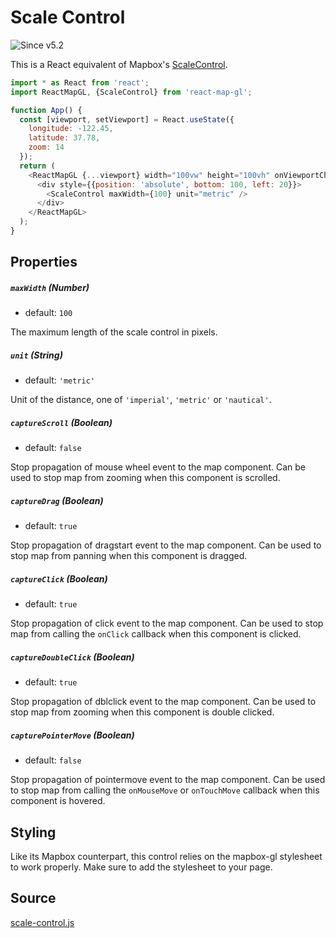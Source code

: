 # Scale Control

![Since v5.2](https://img.shields.io/badge/since-v5.2-green)

This is a React equivalent of Mapbox's [ScaleControl](https://docs.mapbox.com/mapbox-gl-js/api/#scalecontrol).

```js
import * as React from 'react';
import ReactMapGL, {ScaleControl} from 'react-map-gl';

function App() {
  const [viewport, setViewport] = React.useState({
    longitude: -122.45,
    latitude: 37.78,
    zoom: 14
  });
  return (
    <ReactMapGL {...viewport} width="100vw" height="100vh" onViewportChange={setViewport}>
      <div style={{position: 'absolute', bottom: 100, left: 20}}>
        <ScaleControl maxWidth={100} unit="metric" />
      </div>
    </ReactMapGL>
  );
}
```

## Properties

##### `maxWidth` (Number)

- default: `100`

The maximum length of the scale control in pixels.

##### `unit` (String)

- default: `'metric'`

Unit of the distance, one of `'imperial'`, `'metric'` or `'nautical'`.

##### `captureScroll` (Boolean)

- default: `false`

Stop propagation of mouse wheel event to the map component. Can be used to stop map from zooming when this component is scrolled.

##### `captureDrag` (Boolean)

- default: `true`

Stop propagation of dragstart event to the map component. Can be used to stop map from panning when this component is dragged.

##### `captureClick` (Boolean)

- default: `true`

Stop propagation of click event to the map component. Can be used to stop map from calling the `onClick` callback when this component is clicked.

##### `captureDoubleClick` (Boolean)

- default: `true`

Stop propagation of dblclick event to the map component. Can be used to stop map from zooming when this component is double clicked.

##### `capturePointerMove` (Boolean)

- default: `false`

Stop propagation of pointermove event to the map component. Can be used to stop map from calling the `onMouseMove` or `onTouchMove` callback when this component is hovered.

## Styling

Like its Mapbox counterpart, this control relies on the mapbox-gl stylesheet to work properly. Make sure to add the stylesheet to your page.

## Source

[scale-control.js](https://github.com/visgl/react-map-gl/tree/6.0-release/src/components/scale-control.js)

